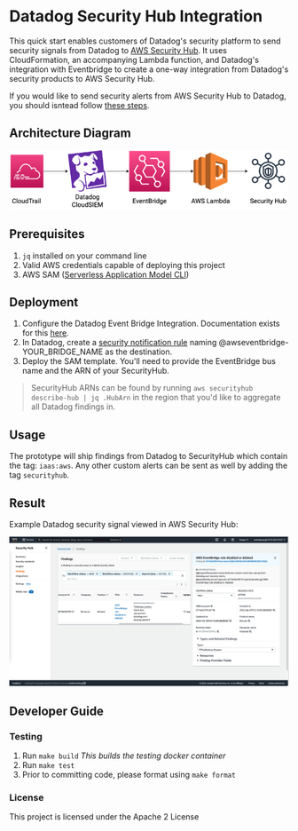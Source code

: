 # Datadog Security Hub Integration

This quick start enables customers of Datadog's security platform to send security signals from Datadog to [AWS Security Hub](https://aws.amazon.com/security-hub/). It uses CloudFormation, an accompanying Lambda function, and  Datadog's integration with Eventbridge to create a one-way integration from Datadog's security products to AWS Security Hub.

If you would like to send security alerts from AWS Security Hub to Datadog, you should isntead follow [these steps](https://docs.datadoghq.com/integrations/amazon_security_hub/).

## Architecture Diagram

<p align="center">
  <img src="./img/securityhub-integration-example.drawio.png" alt="Diagram" />
</p>

## Prerequisites

1. `jq` installed on your command line
2. Valid AWS credentials capable of deploying this project
3. AWS SAM ([Serverless Application Model CLI](https://docs.aws.amazon.com/serverless-application-model/latest/developerguide/serverless-sam-cli-install.html))

## Deployment

1. Configure the Datadog Event Bridge Integration. Documentation exists for this [here](https://docs.datadoghq.com/integrations/amazon_event_bridge/).
2. In Datadog, create a [security notification rule](https://docs.datadoghq.com/security_platform/notification_rules/) naming @awseventbridge-YOUR_BRIDGE_NAME as the destination.
3. Deploy the SAM template.  You'll need to provide the EventBridge bus name and the ARN of your SecurityHub.

> SecurityHub ARNs can be found by running `aws securityhub describe-hub | jq .HubArn` in the region that you'd like to aggregate all Datadog findings in.

## Usage

The prototype will ship findings from Datadog to SecurityHub which contain the tag: `iaas:aws`.
Any other custom alerts can be sent as well by adding the tag `securityhub`.

## Result
Example Datadog security signal viewed in AWS Security Hub:

<p align="center">
  <img src="./img/securityhub-integration-signal-in-aws.png" alt="Diagram" />
</p>

## Developer Guide 

### Testing

1. Run `make build` _This builds the testing docker container_
2. Run `make test`
3. Prior to committing code, please format using `make format`

### License

This project is licensed under the Apache 2 License
